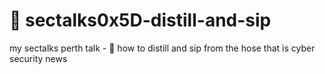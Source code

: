 # 🥃 sectalks0x5D-distill-and-sip
my sectalks perth talk - 🥃 how to distill and sip from the hose that is cyber security news 
